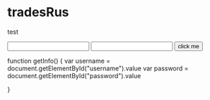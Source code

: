 # tradesRus
test
<!DOCTYPE html>
<html>
<head>
</head>
<body>
  <form>
    <input id="username">
    <input id="password">
    <button type="button" onclick="getInfo()">click me</button>
  </form>

  <script src="js/main.js"></script>
</body>
</html>

function getInfo() {
  var username = document.getElementById("username").value
  var password = document.getElementById("password").value

}
